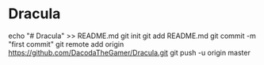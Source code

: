 # Dracula
echo "# Dracula" >> README.md
git init
git add README.md
git commit -m "first commit"
git remote add origin https://github.com/DacodaTheGamer/Dracula.git
git push -u origin master
